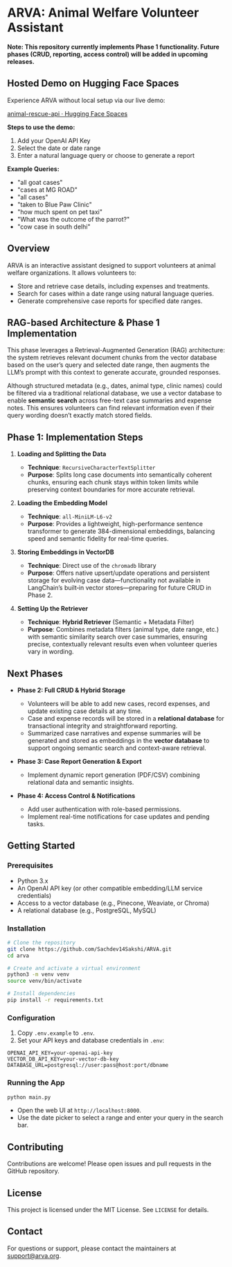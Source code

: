 # ARVA: Animal Welfare Volunteer Assistant

**Note: This repository currently implements Phase 1 functionality. Future phases (CRUD, reporting, access control) will be added in upcoming releases.**

## Hosted Demo on Hugging Face Spaces

Experience ARVA without local setup via our live demo:

[animal-rescue-api · Hugging Face Spaces](https://huggingface.co/spaces/Sakshi14Sachdev/animal-rescue-api)

**Steps to use the demo:**
1. Add your OpenAI API Key
2. Select the date or date range
3. Enter a natural language query or choose to generate a report

**Example Queries:**
- "all goat cases"
- "cases at MG ROAD"
- "all cases"
- "taken to Blue Paw Clinic"
- "how much spent on pet taxi"
- "What was the outcome of the parrot?"
- "cow case in south delhi"

## Overview
ARVA is an interactive assistant designed to support volunteers at animal welfare organizations. It allows volunteers to:

- Store and retrieve case details, including expenses and treatments.
- Search for cases within a date range using natural language queries.
- Generate comprehensive case reports for specified date ranges.

## RAG-based Architecture & Phase 1 Implementation
This phase leverages a Retrieval-Augmented Generation (RAG) architecture: the system retrieves relevant document chunks from the vector database based on the user’s query and selected date range, then augments the LLM’s prompt with this context to generate accurate, grounded responses.

Although structured metadata (e.g., dates, animal type, clinic names) could be filtered via a traditional relational database, we use a vector database to enable **semantic search** across free-text case summaries and expense notes. This ensures volunteers can find relevant information even if their query wording doesn’t exactly match stored fields.

## Phase 1: Implementation Steps

1. **Loading and Splitting the Data**
   - **Technique**: `RecursiveCharacterTextSplitter`
   - **Purpose**: Splits long case documents into semantically coherent chunks, ensuring each chunk stays within token limits while preserving context boundaries for more accurate retrieval.

2. **Loading the Embedding Model**
   - **Technique**: `all-MiniLM-L6-v2`
   - **Purpose**: Provides a lightweight, high-performance sentence transformer to generate 384-dimensional embeddings, balancing speed and semantic fidelity for real-time queries.

3. **Storing Embeddings in VectorDB**
   - **Technique**: Direct use of the `chromadb` library
   - **Purpose**: Offers native upsert/update operations and persistent storage for evolving case data—functionality not available in LangChain’s built‑in vector stores—preparing for future CRUD in Phase 2.

4. **Setting Up the Retriever**
   - **Technique**: **Hybrid Retriever** (Semantic + Metadata Filter)
   - **Purpose**: Combines metadata filters (animal type, date range, etc.) with semantic similarity search over case summaries, ensuring precise, contextually relevant results even when volunteer queries vary in wording.

## Next Phases

- **Phase 2: Full CRUD & Hybrid Storage**
  - Volunteers will be able to add new cases, record expenses, and update existing case details at any time.
  - Case and expense records will be stored in a **relational database** for transactional integrity and straightforward reporting.
  - Summarized case narratives and expense summaries will be generated and stored as embeddings in the **vector database** to support ongoing semantic search and context-aware retrieval.

- **Phase 3: Case Report Generation & Export**
  - Implement dynamic report generation (PDF/CSV) combining relational data and semantic insights.

- **Phase 4: Access Control & Notifications**
  - Add user authentication with role-based permissions.
  - Implement real-time notifications for case updates and pending tasks.

## Getting Started

### Prerequisites
- Python 3.x
- An OpenAI API key (or other compatible embedding/LLM service credentials)
- Access to a vector database (e.g., Pinecone, Weaviate, or Chroma)
- A relational database (e.g., PostgreSQL, MySQL)

### Installation

```bash
# Clone the repository
git clone https://github.com/Sachdev14Sakshi/ARVA.git
cd arva

# Create and activate a virtual environment
python3 -m venv venv
source venv/bin/activate

# Install dependencies
pip install -r requirements.txt
```

### Configuration

1. Copy `.env.example` to `.env`.
2. Set your API keys and database credentials in `.env`:

```
OPENAI_API_KEY=your-openai-api-key
VECTOR_DB_API_KEY=your-vector-db-key
DATABASE_URL=postgresql://user:pass@host:port/dbname
```

### Running the App

```bash
python main.py
```

- Open the web UI at `http://localhost:8000`.
- Use the date picker to select a range and enter your query in the search bar.

## Contributing

Contributions are welcome! Please open issues and pull requests in the GitHub repository.

## License

This project is licensed under the MIT License. See `LICENSE` for details.

## Contact

For questions or support, please contact the maintainers at support@arva.org.
